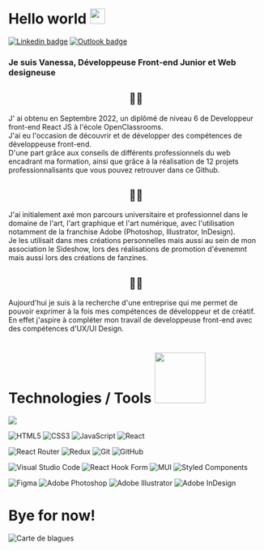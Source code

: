 # Hello world <img src="https://media.giphy.com/media/hvRJCLFzcasrR4ia7z/giphy.gif" width="30">

 [![Linkedin badge](https://img.shields.io/badge/Vanessa_Macedo_Pinto-0aa183?style=for-the-badge&logo=linkedin&logoColor=white&link=https://www.linkedin.com/in/vanessa-macedo-pinto-devjunior/)](https://www.linkedin.com/in/vanessa-macedo-pinto-devjunior/)
  [![Outlook badge](https://img.shields.io/badge/Contact_Me-069c49?style=for-the-badge&logo=microsoft-outlook&logoColor=white)](mailto:vanessa.MP@outlook.fr)
  
 ### Je suis Vanessa, Développeuse Front-end Junior et Web designeuse 
  
## <div align="center"> :woman_student:  </div> 
J' ai obtenu en Septembre 2022, un diplômé de niveau 6 de Developpeur front-end React JS à l'école OpenClassrooms.</br>
J'ai eu l'occasion de découvrir et de développer des compétences de développeuse front-end.</br>
D'une part grâce aux conseils de différents professionnels du web encadrant ma formation, 
ainsi que grâce à la réalisation de 12 projets professionnalisants que vous pouvez retrouver dans ce Github.

## <div align="center"> :woman_artist: </div> 
J'ai initialement axé mon parcours universitaire et professionnel dans le domaine de l'art, l'art graphique et l'art numérique, 
avec l'utilisation notamment de la franchise Adobe (Photoshop, Illustrator, InDesign).</br>
Je les utilisait dans mes créations personnelles mais aussi au sein de mon association le Sideshow, lors des réalisations de promotion 
d'évenemnt mais aussi lors des créations de fanzines.

## <div align="center"> :woman_technologist: </div> 
Aujourd'hui je suis à la recherche d'une entreprise qui me permet de pouvoir exprimer à la fois mes compétences de développeur et de créatif.</br>
En effet j'aspire à compléter mon travail de developpeuse front-end avec des compétences d'UX/UI Design.
  
  # Technologies / Tools  <img src="https://media.giphy.com/media/RkEG01rynPMw9Dgm2C/giphy.gif" width="100">
  
  <img src="https://github-readme-stats.vercel.app/api/top-langs/?username=VanesMP&layout=compact&theme=gotham&bg_color=f5f7f5">
  
  ![HTML5](https://img.shields.io/badge/html5-%23E34F26.svg?style=for-the-badge&logo=html5&logoColor=white&color=384a45)
  ![CSS3](https://img.shields.io/badge/css3-%231572B6.svg?style=for-the-badge&logo=css3&logoColor=white&color=4d756a)
  ![JavaScript](https://img.shields.io/badge/javascript-%23323330.svg?style=for-the-badge&logo=javascript&logoColor=%23F7DF1E&color=5a9c8a)
  ![React](https://img.shields.io/badge/React-%2320232a.svg?style=for-the-badge&logo=react&logoColor=%2361DAFB&color=67c7ad) </br>
  
  ![React Router](https://img.shields.io/badge/React_Router-CA4245?style=for-the-badge&logo=react-router&logoColor=white&color=384a45)
  ![Redux](https://img.shields.io/badge/Redux_Toolkit-%23593d88.svg?style=for-the-badge&logo=redux&logoColor=white&color=4d756a)
  ![Git](https://img.shields.io/badge/git-%23F05033.svg?style=for-the-badge&logo=git&logoColor=white&color=5a9c8a)
  ![GitHub](https://img.shields.io/badge/github-%23121011.svg?style=for-the-badge&logo=github&logoColor=white&color=67c7ad) </br>
  
  ![Visual Studio Code](https://img.shields.io/badge/Visual%20Studio%20Code-0078d7.svg?style=for-the-badge&logo=visual-studio-code&logoColor=white&color=384a45) 
  ![React Hook Form](https://img.shields.io/badge/React%20Hook%20Form-%23EC5990.svg?style=for-the-badge&logo=reacthookform&logoColor=white&color=4d756a)
  ![MUI](https://img.shields.io/badge/MUI-%230081CB.svg?style=for-the-badge&logo=mui&logoColor=white&color=5a9c8a)
  ![Styled Components](https://img.shields.io/badge/styled--components-DB7093?style=for-the-badge&logo=styled-components&logoColor=white&color=67c7ad) </br>
  
  ![Figma](https://img.shields.io/badge/Figma-23F24E1E.svg?style=for-the-badge&logo=figma&logoColor=white&color=384a45)
  ![Adobe Photoshop](https://img.shields.io/badge/adobe%20photoshop-%2331A8FF.svg?style=for-the-badge&logo=adobe%20photoshop&logoColor=white&color=4d756a)
  ![Adobe Illustrator](https://img.shields.io/badge/adobe%20illustrator-%23FF9A00.svg?style=for-the-badge&logo=adobe%20illustrator&logoColor=white&color=5a9c8a)
  ![Adobe InDesign](https://img.shields.io/badge/Adobe%20InDesign-49021F?style=for-the-badge&logo=adobeindesign&logoColor=white&color=67c7ad)
 
 
  # Bye for now! 
  
  ![Carte de blagues](https://readme-jokes.vercel.app/api?&theme=graywhite)
  
  
  

<!--
**VanesMP/VanesMP** is a ✨ _special_ ✨ repository because its `README.md` (this file) appears on your GitHub profile.

Here are some ideas to get you started:

- 🔭 I’m currently working on ...
- 🌱 I’m currently learning ...
- 👯 I’m looking to collaborate on ...
- 🤔 I’m looking for help with ...
- 💬 Ask me about ...
- 📫 How to reach me: ...
- 😄 Pronouns: ...
- ⚡ Fun fact: ...
-->


